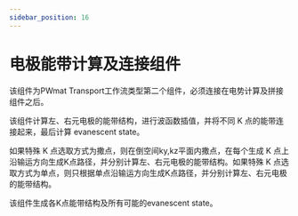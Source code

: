 ```yaml
---
sidebar_position: 16
---
```


# 电极能带计算及连接组件

该组件为PWmat Transport工作流类型第二个组件，必须连接在电势计算及拼接组件之后。

该组件计算左、右元电极的能带结构，进行波函数插值，并将不同 K 点的能带连接起来，最后计算 evanescent state。

如果特殊 K 点选取方式为撒点，则在倒空间ky,kz平面内撒点，在每个生成 K 点上沿输运方向生成K点路径，并分别计算左、右元电极的能带结构。如果特殊 K 点选取方式为单点，则只根据单点沿输运方向生成K点路径，并分别计算左、右元电极的能带结构。

该组件生成各K点能带结构及所有可能的evanescent state。

